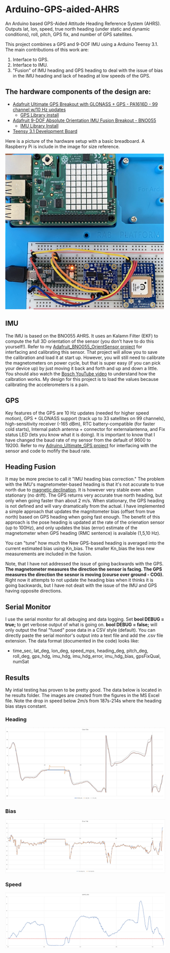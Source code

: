# Arduino-GPS-aided-AHRS
An Arduino based GPS-Aided Attitude Heading Reference System (AHRS). Outputs lat, lon, speed, true north heading (under static and dynamic conditions), roll, pitch, GPS fix, and number of GPS satellites.

This project combines a GPS and 9-DOF IMU using a Arduino Teensy 3.1. The main contributions of this work are:
1. Interface to GPS.
2. Interface to IMU.
3. "Fusion" of IMU heading and GPS heading to deal with the issue of bias in the IMU heading and lack of heading at low speeds of the GPS.

## The hardware components of the design are:
* [Adafruit Ultimate GPS Breakout with GLONASS + GPS - PA1616D - 99 channel w/10 Hz updates](https://www.adafruit.com/product/5440)
  * [GPS Library install](https://learn.adafruit.com/adafruit-ultimate-gps/arduino-wiring)
* [Adafruit 9-DOF Absolute Orientation IMU Fusion Breakout - BNO055](https://www.adafruit.com/product/2472)
  * [IMU Library Install](https://learn.adafruit.com/adafruit-bno055-absolute-orientation-sensor/arduino-code)
* [Teensy 3.1 Development Board](https://www.pjrc.com/store/teensy32.html)

Here is a picture of the hardware setup with a basic breadboard. A Raspberry Pi is include in the image for size reference.

<img src="https://github.com/mwhannan74/Arduino-GPS-aided-AHRS/blob/main/hardware/breadboard.jpg" width="500"/>

## IMU
The IMU is based on the BNO055 AHRS. It uses an Kalamn Filter (EKF) to compute the full 3D orientation of the sensor (you don't have to do this yourself!). Refer to my [Adafruit_BNO055_OrientSensor project](https://github.com/mwhannan74/Adafruit_BNO055_OrientSensor) for interfacing and calibrating this sensor. That project will allow you to save the calibration and load it at start up. However, you will still need to calibrate the magnetometers on power cycle, but that is super easy (if you can pick your device up) by just moving it back and forth and up and down a little. You should also watch the [Bosch YouTube video](https://www.youtube.com/watch?v=Bw0WuAyGsnY) to understand how the calbration works. My design for this project is to load the values because calibrating the accelerometers is a pain.

## GPS
Key features of the GPS are 10 Hz updates (needed for higher speed motion), GPS + GLONASS support (track up to 33 satellites on 99 channels), high-sensitivity receiver (-165 dBm), RTC battery-compatible (for faster cold starts), Internal patch antenna + connector for externalantenna, and Fix status LED (lets you know what it is doing). It is important to know that I have changed the baud rate of my sensor from the default of 9600 to 19200. Refer to my [Adruino_Ultimate_GPS project](https://github.com/mwhannan74/Adafruit_Ultimate_GPS) for interfacing with the sensor and code to mofify the baud rate.

## Heading Fusion
It may be more precise to call it "IMU heading bias correction." The problem with the IMU's magnetometer-based heading is that it's not accurate to true north due to [magnetic declination](https://www.ngdc.noaa.gov/geomag/calculators/magcalc.shtml#declination). It is however very stable even when stationary (no drift). The GPS returns very accurate true north heading, but only when going faster than about 2 m/s. When stationary, the GPS heading is not defined and will vary dramatically from the actual. I have implemented a simple approach that updates the magnitometer bias (offset from true north) based on GPS heading when going fast enough. The benefit of this approach is the pose heading is updated at the rate of the orienation sensor (up to 100Hz), and only updates the bias (error) estimate of the magnetometer when GPS heading (RMC sentence) is available (1,5,10 Hz).

You can "tune" how much the New GPS-based heading is averaged into the current estimated bias using Kn_bias. The smaller Kn_bias the less new measurements are included in the fusion.

Note, that I have not addressed the issue of going backwards with the GPS. **The magnetometer measures the direction the sensor is facing. The GPS measures the direction the sesnor is moving (course over ground - COG).** Right now it attempts to not update the heading bias when it thinks it is going backwards, but I have not dealt with the issue of the IMU and GPS having opposite directions.

## Serial Monitor
I use the serial monitor for all debuging and data logging. Set **bool DEBUG = true;** to get verbose output of what is going on. **bool DEBUG = false;** will only output the final "fused" pose data in a CSV style (default). You can directly paste the serial monitor's output into a text file and add the .csv file extension. The data format (documented in the code) looks like:
* time_sec, lat_deg, lon_deg, speed_mps, heading_deg, pitch_deg, roll_deg, gps_hdg, imu_hdg, imu_hdg_error, imu_hdg_bias, gpsFixQual, numSat

## Results
My intial testing has proven to be pretty good. The data below is located in he results folder. The images are created from the figures in the MS Excel file. Note the drop in speed below 2m/s from 187s-214s where the heading bias stays constant.
### Heading
![heading plot](https://github.com/mwhannan74/Arduino-GPS-aided-AHRS/blob/main/results/arduino_GPS_AHRS_data_collect_9-18-22.JPG)
### Bias
![bias plot](https://github.com/mwhannan74/Arduino-GPS-aided-AHRS/blob/main/results/arduino_GPS_AHRS_data_collect_bias_9-18-22.JPG)
### Speed
![speed plot](https://github.com/mwhannan74/Arduino-GPS-aided-AHRS/blob/main/results/arduino_GPS_AHRS_data_collect_speed_9-18-22.JPG)
